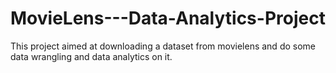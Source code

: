 # MovieLens---Data-Analytics-Project
This project aimed at downloading a dataset from movielens and do some data wrangling and data analytics on it.
